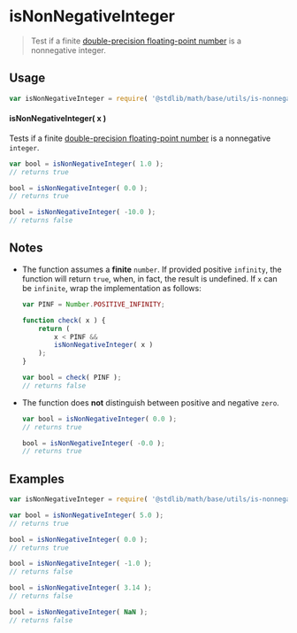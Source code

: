 # isNonNegativeInteger

> Test if a finite [double-precision floating-point number][ieee754] is a nonnegative integer.


<section class="usage">

## Usage

``` javascript
var isNonNegativeInteger = require( '@stdlib/math/base/utils/is-nonnegative-integer' );
```

#### isNonNegativeInteger( x )

Tests if a finite [double-precision floating-point number][ieee754] is a nonnegative `integer`.

``` javascript
var bool = isNonNegativeInteger( 1.0 );
// returns true

bool = isNonNegativeInteger( 0.0 );
// returns true

bool = isNonNegativeInteger( -10.0 );
// returns false
```

</section>

<!-- /.usage -->


<section class="notes">

## Notes

* The function assumes a __finite__ `number`. If provided positive `infinity`, the function will return `true`, when, in fact, the result is undefined. If `x` can be `infinite`, wrap the implementation as follows:

  ``` javascript
  var PINF = Number.POSITIVE_INFINITY;

  function check( x ) {
      return (
          x < PINF &&
          isNonNegativeInteger( x )
      );
  }

  var bool = check( PINF );
  // returns false
  ```

* The function does __not__ distinguish between positive and negative `zero`.

  ``` javascript
  var bool = isNonNegativeInteger( 0.0 );
  // returns true

  bool = isNonNegativeInteger( -0.0 );
  // returns true
  ```

</section>

<!-- /.notes -->


<section class="examples">

## Examples

``` javascript
var isNonNegativeInteger = require( '@stdlib/math/base/utils/is-nonnegative-integer' );

var bool = isNonNegativeInteger( 5.0 );
// returns true

bool = isNonNegativeInteger( 0.0 );
// returns true

bool = isNonNegativeInteger( -1.0 );
// returns false

bool = isNonNegativeInteger( 3.14 );
// returns false

bool = isNonNegativeInteger( NaN );
// returns false
```

</section>

<!-- /.examples -->


<section class="links">

[ieee754]: https://en.wikipedia.org/wiki/IEEE_754-1985

</section>

<!-- /.links -->
